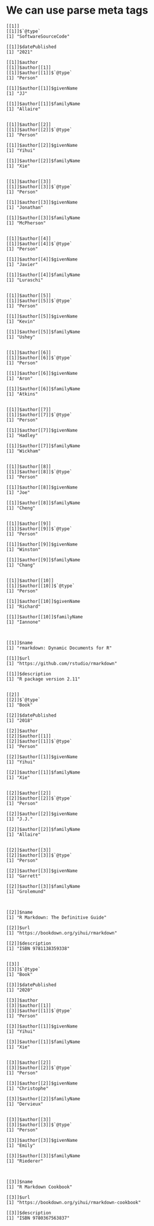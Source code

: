 # We can use parse meta tags

    [[1]]
    [[1]]$`@type`
    [1] "SoftwareSourceCode"
    
    [[1]]$datePublished
    [1] "2021"
    
    [[1]]$author
    [[1]]$author[[1]]
    [[1]]$author[[1]]$`@type`
    [1] "Person"
    
    [[1]]$author[[1]]$givenName
    [1] "JJ"
    
    [[1]]$author[[1]]$familyName
    [1] "Allaire"
    
    
    [[1]]$author[[2]]
    [[1]]$author[[2]]$`@type`
    [1] "Person"
    
    [[1]]$author[[2]]$givenName
    [1] "Yihui"
    
    [[1]]$author[[2]]$familyName
    [1] "Xie"
    
    
    [[1]]$author[[3]]
    [[1]]$author[[3]]$`@type`
    [1] "Person"
    
    [[1]]$author[[3]]$givenName
    [1] "Jonathan"
    
    [[1]]$author[[3]]$familyName
    [1] "McPherson"
    
    
    [[1]]$author[[4]]
    [[1]]$author[[4]]$`@type`
    [1] "Person"
    
    [[1]]$author[[4]]$givenName
    [1] "Javier"
    
    [[1]]$author[[4]]$familyName
    [1] "Luraschi"
    
    
    [[1]]$author[[5]]
    [[1]]$author[[5]]$`@type`
    [1] "Person"
    
    [[1]]$author[[5]]$givenName
    [1] "Kevin"
    
    [[1]]$author[[5]]$familyName
    [1] "Ushey"
    
    
    [[1]]$author[[6]]
    [[1]]$author[[6]]$`@type`
    [1] "Person"
    
    [[1]]$author[[6]]$givenName
    [1] "Aron"
    
    [[1]]$author[[6]]$familyName
    [1] "Atkins"
    
    
    [[1]]$author[[7]]
    [[1]]$author[[7]]$`@type`
    [1] "Person"
    
    [[1]]$author[[7]]$givenName
    [1] "Hadley"
    
    [[1]]$author[[7]]$familyName
    [1] "Wickham"
    
    
    [[1]]$author[[8]]
    [[1]]$author[[8]]$`@type`
    [1] "Person"
    
    [[1]]$author[[8]]$givenName
    [1] "Joe"
    
    [[1]]$author[[8]]$familyName
    [1] "Cheng"
    
    
    [[1]]$author[[9]]
    [[1]]$author[[9]]$`@type`
    [1] "Person"
    
    [[1]]$author[[9]]$givenName
    [1] "Winston"
    
    [[1]]$author[[9]]$familyName
    [1] "Chang"
    
    
    [[1]]$author[[10]]
    [[1]]$author[[10]]$`@type`
    [1] "Person"
    
    [[1]]$author[[10]]$givenName
    [1] "Richard"
    
    [[1]]$author[[10]]$familyName
    [1] "Iannone"
    
    
    
    [[1]]$name
    [1] "rmarkdown: Dynamic Documents for R"
    
    [[1]]$url
    [1] "https://github.com/rstudio/rmarkdown"
    
    [[1]]$description
    [1] "R package version 2.11"
    
    
    [[2]]
    [[2]]$`@type`
    [1] "Book"
    
    [[2]]$datePublished
    [1] "2018"
    
    [[2]]$author
    [[2]]$author[[1]]
    [[2]]$author[[1]]$`@type`
    [1] "Person"
    
    [[2]]$author[[1]]$givenName
    [1] "Yihui"
    
    [[2]]$author[[1]]$familyName
    [1] "Xie"
    
    
    [[2]]$author[[2]]
    [[2]]$author[[2]]$`@type`
    [1] "Person"
    
    [[2]]$author[[2]]$givenName
    [1] "J.J."
    
    [[2]]$author[[2]]$familyName
    [1] "Allaire"
    
    
    [[2]]$author[[3]]
    [[2]]$author[[3]]$`@type`
    [1] "Person"
    
    [[2]]$author[[3]]$givenName
    [1] "Garrett"
    
    [[2]]$author[[3]]$familyName
    [1] "Grolemund"
    
    
    
    [[2]]$name
    [1] "R Markdown: The Definitive Guide"
    
    [[2]]$url
    [1] "https://bookdown.org/yihui/rmarkdown"
    
    [[2]]$description
    [1] "ISBN 9781138359338"
    
    
    [[3]]
    [[3]]$`@type`
    [1] "Book"
    
    [[3]]$datePublished
    [1] "2020"
    
    [[3]]$author
    [[3]]$author[[1]]
    [[3]]$author[[1]]$`@type`
    [1] "Person"
    
    [[3]]$author[[1]]$givenName
    [1] "Yihui"
    
    [[3]]$author[[1]]$familyName
    [1] "Xie"
    
    
    [[3]]$author[[2]]
    [[3]]$author[[2]]$`@type`
    [1] "Person"
    
    [[3]]$author[[2]]$givenName
    [1] "Christophe"
    
    [[3]]$author[[2]]$familyName
    [1] "Dervieux"
    
    
    [[3]]$author[[3]]
    [[3]]$author[[3]]$`@type`
    [1] "Person"
    
    [[3]]$author[[3]]$givenName
    [1] "Emily"
    
    [[3]]$author[[3]]$familyName
    [1] "Riederer"
    
    
    
    [[3]]$name
    [1] "R Markdown Cookbook"
    
    [[3]]$url
    [1] "https://bookdown.org/yihui/rmarkdown-cookbook"
    
    [[3]]$description
    [1] "ISBN 9780367563837"
    
    

